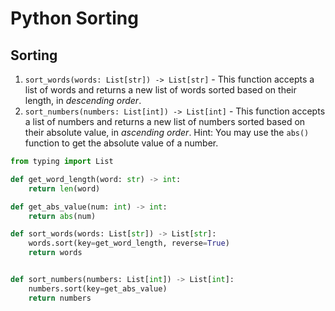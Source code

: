 # Python Sorting

## Sorting

1. `sort_words(words: List[str]) -> List[str]` - This function accepts a list of words and returns a new list of words sorted based on their length, in _descending order_.
2. `sort_numbers(numbers: List[int]) -> List[int]` - This function accepts a list of numbers and returns a new list of numbers sorted based on their absolute value, in _ascending order_. Hint: You may use the `abs()` function to get the absolute value of a number.

```python
from typing import List

def get_word_length(word: str) -> int:
    return len(word)

def get_abs_value(num: int) -> int:
    return abs(num)

def sort_words(words: List[str]) -> List[str]:
    words.sort(key=get_word_length, reverse=True)
    return words


def sort_numbers(numbers: List[int]) -> List[int]:
    numbers.sort(key=get_abs_value)
    return numbers

```
